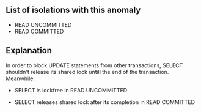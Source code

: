 ## List of isolations with this anomaly

- READ UNCOMMITTED
- READ COMMITTED

## Explanation

In order to block UPDATE statements from other transactions, SELECT shouldn't release its shared lock untill the end of the transaction. Meanwhile:

- SELECT is lockfree in READ UNCOMMITTED

- SELECT releases shared lock after its completion in READ COMMITTED
